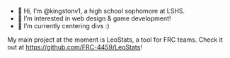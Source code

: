- 👋 Hi, I’m @kingstonv1, a high school sophomore at LSHS.
- 👀 I’m interested in web design & game development!
- 🌱 I’m currently centering divs :)

My main project at the moment is LeoStats, a tool for FRC teams.
Check it out at https://github.com/FRC-4459/LeoStats!
